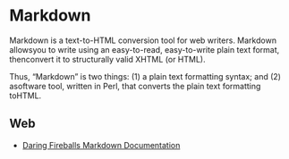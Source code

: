 # Markdown

Markdown is a text-to-HTML conversion tool for web writers. Markdown allowsyou
to write using an easy-to-read, easy-to-write plain text format, thenconvert it
to structurally valid XHTML (or HTML).

Thus, “Markdown” is two things: (1) a plain text formatting syntax; and (2)
asoftware tool, written in Perl, that converts the plain text formatting
toHTML.

## Web

+ [Daring Fireballs Markdown Documentation](http://daringfireball.net/projects/markdown/)
